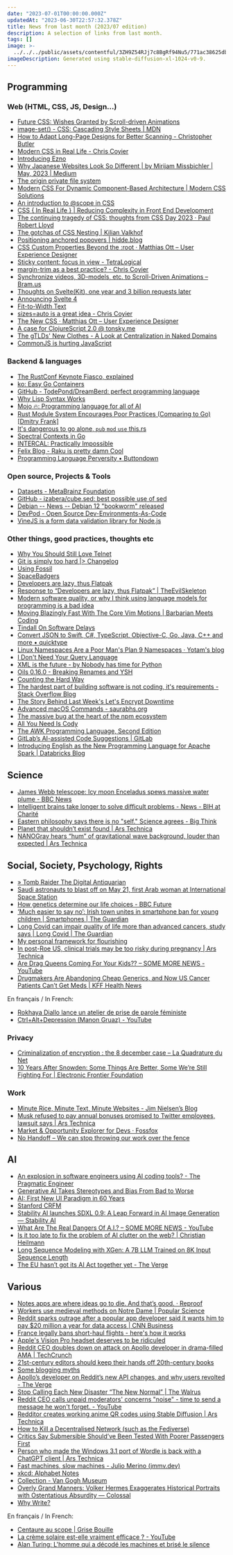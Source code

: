 ```yaml
---
date: "2023-07-01T00:00:00.000Z"
updatedAt: "2023-06-30T22:57:32.378Z"
title: News from last month (2023/07 edition)
description: A selection of links from last month.
tags: []
image: >-
  ../../../public/assets/contentful/3ZH9Z54RJj7c8BgRf94Nu5/771ac38625db69a1c16ae4a0db4f7f14/3543543300_xl-1024-v0-9.png
imageDescription: Generated using stable-diffusion-xl-1024-v0-9.
---
```


## Programming

### Web (HTML, CSS, JS, Design...)

- [Future CSS: Wishes Granted by Scroll-driven Animations](https://kizu.dev/scroll-driven-animations/) <!-- TAGS: 2023-06,dev,web -->
- [image-set() - CSS: Cascading Style Sheets | MDN](https://developer.mozilla.org/en-US/docs/Web/CSS/image/image-set) <!-- TAGS: 2023-06,dev,web -->
- [How to Adapt Long-Page Designs for Better Scanning - Christopher Butler](https://www.chrbutler.com/adapt-long-page-designs-for-better-scanning) <!-- TAGS: 2023-06,dev,web -->
- [Modern CSS in Real Life - Chris Coyier](https://chriscoyier.net/2023/06/06/modern-css-in-real-life/) <!-- TAGS: 2023-06,dev,web -->
- [Introducing Ezno](https://kaleidawave.github.io/posts/introducing-ezno/) <!-- TAGS: 2023-06,dev,web -->
- [Why Japanese Websites Look So Different | by Mirijam Missbichler | May, 2023 | Medium](https://medium.com/@mirijam.missbichler/why-japanese-websites-look-so-different-2c7273e8be1e) <!-- TAGS: 2023-06,dev,web -->
- [The origin private file system](https://web.dev/origin-private-file-system/) <!-- TAGS: 2023-06,dev,web -->
- [Modern CSS For Dynamic Component-Based Architecture | Modern CSS Solutions](https://moderncss.dev/modern-css-for-dynamic-component-based-architecture/) <!-- TAGS: 2023-06,dev,web -->
- [An introduction to @scope in CSS](https://fullystacked.net/posts/scope-in-css/) <!-- TAGS: 2023-06,dev,web -->
- [CSS { In Real Life } | Reducing Complexity in Front End Development](https://css-irl.info/reducing-complexity-in-front-end-development/) <!-- TAGS: 2023-06,dev,web -->
- [The continuing tragedy of CSS: thoughts from CSS Day 2023 · Paul Robert Lloyd](https://paulrobertlloyd.com/2023/162/a1/css_day/) <!-- TAGS: 2023-06,dev,web -->
- [The gotchas of CSS Nesting | Kilian Valkhof](https://kilianvalkhof.com/2023/css-html/the-gotchas-of-css-nesting/) <!-- TAGS: 2023-06,dev,web -->
- [Positioning anchored popovers | hidde.blog](https://hidde.blog/positioning-anchored-popovers/) <!-- TAGS: 2023-06,dev,web -->
- [CSS Custom Properties Beyond the :root · Matthias Ott – User Experience Designer](https://matthiasott.com/notes/custom-properties-beyond-the-root) <!-- TAGS: 2023-06,dev,web -->
- [Sticky content: focus in view - TetraLogical](https://tetralogical.com/blog/2023/06/08/focus-in-view/) <!-- TAGS: 2023-06,dev,web -->
- [margin-trim as a best practice? - Chris Coyier](https://chriscoyier.net/2023/06/12/margin-trim-as-a-best-practice/) <!-- TAGS: 2023-06,dev,web -->
- [Synchronize videos, 3D-models, etc. to Scroll-Driven Animations – Bram.us](https://www.bram.us/2023/06/21/synchronize-videos-3d-models-to-scroll-driven-animations/) <!-- TAGS: 2023-06,dev,web -->
- [Thoughts on Svelte(Kit), one year and 3 billion requests later](https://claudioholanda.ch/en/blog/svelte-kit-after-3-billion-requests/) <!-- TAGS: 2023-06,dev,web -->
- [Announcing Svelte 4](https://svelte.dev/blog/svelte-4) <!-- TAGS: 2023-06,dev,web -->
- [Fit-to-Width Text](https://kizu.dev/fit-to-width-text/) <!-- TAGS: 2023-06,dev,web -->
- [sizes=auto is a great idea - Chris Coyier](https://chriscoyier.net/2023/06/23/sizesauto-is-a-great-idea/) <!-- TAGS: 2023-06,dev,web -->
- [The New CSS · Matthias Ott – User Experience Designer](https://matthiasott.com/notes/the-new-css) <!-- TAGS: 2023-06,dev,web -->
- [A case for ClojureScript 2.0 @ tonsky.me](https://tonsky.me/blog/clojurescript-2/) <!-- TAGS: 2023-06,dev,web -->
- [The gTLDs' New Clothes - A Look at Centralization in Naked Domains](https://www.netmeister.org/blog/naked-domains.html) <!-- TAGS: 2023-06,dev,web -->
- [CommonJS is hurting JavaScript](https://deno.com/blog/commonjs-is-hurting-javascript) <!-- TAGS: 2023-06,dev,web -->

### Backend & languages

- [The RustConf Keynote Fiasco, explained](https://fasterthanli.me/articles/the-rustconf-keynote-fiasco-explained) <!-- TAGS: 2023-06,backend,dev -->
- [ko: Easy Go Containers](https://ko.build/) <!-- TAGS: 2023-06,backend,dev -->
- [GitHub - TodePond/DreamBerd: perfect programming language](https://github.com/TodePond/DreamBerd) <!-- TAGS: 2023-06,backend,dev -->
- [Why Lisp Syntax Works](https://borretti.me/article/why-lisp-syntax-works) <!-- TAGS: 2023-06,backend,dev -->
- [Mojo 🔥: Programming language for all of AI](https://www.modular.com/mojo) <!-- TAGS: 2023-06,backend,dev -->
- [Rust Module System Encourages Poor Practices (Comparing to Go) [Dmitry Frank]](https://dmitryfrank.com/articles/rust_module_system_encourages_bad_practices) <!-- TAGS: 2023-06,backend,dev -->
- [It's dangerous to go alone, `pub` `mod` `use` this.rs](https://www.schneems.com/2023/06/14/its-dangerous-to-go-alone-pub-mod-use-thisrs/) <!-- TAGS: 2023-06,backend,dev -->
- [Spectral Contexts in Go](https://hypirion.com/musings/spectral-contexts-in-go) <!-- TAGS: 2023-06,backend,dev -->
- [INTERCAL: Practically Impossible](https://www.muppetlabs.com/~breadbox/intercal/pgpi.html) <!-- TAGS: 2023-06,backend,dev -->
- [Felix Blog - Raku is pretty damn Cool](https://felix-knorr.net/posts/2023-06-24-raku-is-awesome.html) <!-- TAGS: 2023-06,backend,dev -->
- [Programming Language Perversity • Buttondown](https://buttondown.email/hillelwayne/archive/programming-language-perversity/) <!-- TAGS: 2023-06,backend,dev -->

### Open source, Projects & Tools

- [Datasets - MetaBrainz Foundation](https://metabrainz.org/datasets) <!-- TAGS: 2023-06,opensource -->
- [GitHub - izabera/cube.sed: best possible use of sed](https://github.com/izabera/cube.sed/) <!-- TAGS: 2023-06,opensource -->
- [Debian -- News -- Debian 12 "bookworm" released](https://www.debian.org/News/2023/20230610) <!-- TAGS: 2023-06,opensource -->
- [DevPod - Open Source Dev-Environments-As-Code](https://devpod.sh/) <!-- TAGS: 2023-06,opensource -->
- [VineJS is a form data validation library for Node.js](https://vinejs.dev/) <!-- TAGS: 2023-06,opensource -->

### Other things, good practices, thoughts etc

- [Why You Should Still Love Telnet](https://bash-prompt.net/guides/telnet/) <!-- TAGS: 2023-06,dev,various -->
- [Git is simply too hard |> Changelog](https://changelog.com/posts/git-is-simply-too-hard) <!-- TAGS: 2023-06,dev,various -->
- [Using Fossil](https://wholesomedonut.prose.sh/using-fossil-not-git) <!-- TAGS: 2023-06,dev,various -->
- [SpaceBadgers](https://badgers.space/) <!-- TAGS: 2023-06,dev,various -->
- [Developers are lazy, thus Flatpak](https://blog.brixit.nl/developers-are-lazy-thus-flatpak/) <!-- TAGS: 2023-06,dev,various -->
- [Response to “Developers are lazy, thus Flatpak” | TheEvilSkeleton](https://theevilskeleton.gitlab.io/2023/06/04/response-to-developers-are-lazy-thus-flatpak.html) <!-- TAGS: 2023-06,dev,various -->
- [Modern software quality, or why I think using language models for programming is a bad idea](https://softwarecrisis.dev/letters/ai-and-software-quality/) <!-- TAGS: 2023-06,dev,various -->
- [Moving Blazingly Fast With The Core Vim Motions | Barbarian Meets Coding](https://www.barbarianmeetscoding.com/boost-your-coding-fu-with-vscode-and-vim/moving-blazingly-fast-with-the-core-vim-motions/) <!-- TAGS: 2023-06,dev,various -->
- [Tindall On Software Delays](https://two-wrongs.com/tindall-on-software-delays.html) <!-- TAGS: 2023-06,dev,various -->
- [Convert JSON to Swift, C#, TypeScript, Objective-C, Go, Java, C++ and more<!-- --> • quicktype](https://quicktype.io/) <!-- TAGS: 2023-06,dev,various -->
- [Linux Namespaces Are a Poor Man's Plan 9 Namespaces · Yotam's blog](https://yotam.net/posts/linux-namespaces-are-a-poor-mans-plan9-namespaces/) <!-- TAGS: 2023-06,dev,various -->
- [I Don't Need Your Query Language](https://antonz.org/fancy-ql/) <!-- TAGS: 2023-06,dev,various -->
- [XML is the future - by Nobody has time for Python](https://www.bitecode.dev/p/hype-cycles) <!-- TAGS: 2023-06,dev,various -->
- [Oils 0.16.0 - Breaking Renames and YSH](https://www.oilshell.org/blog/2023/06/release-0.16.0.html) <!-- TAGS: 2023-06,dev,various -->
- [Counting the Hard Way](https://rupertmckay.com/blog/counting-to-ten/) <!-- TAGS: 2023-06,dev,various -->
- [The hardest part of building software is not coding, it's requirements - Stack Overflow Blog](https://stackoverflow.blog/2023/06/26/the-hardest-part-of-building-software-is-not-coding-its-requirements/) <!-- TAGS: 2023-06,dev,various -->
- [The Story Behind Last Week's Let's Encrypt Downtime](https://www.agwa.name/blog/post/last_weeks_lets_encrypt_downtime) <!-- TAGS: 2023-06,dev,various -->
- [Advanced macOS Commands - saurabhs.org](https://saurabhs.org/advanced-macos-commands) <!-- TAGS: 2023-06,dev,various -->
- [The massive bug at the heart of the npm ecosystem](https://blog.vlt.sh/blog/the-massive-hole-in-the-npm-ecosystem) <!-- TAGS: 2023-06,dev,various -->
- [All You Need Is Cody](https://about.sourcegraph.com/blog/all-you-need-is-cody) <!-- TAGS: 2023-06,dev,various -->
- [The AWK Programming Language, Second Edition](https://awk.dev/) <!-- TAGS: 2023-06,dev,various -->
- [GitLab’s AI-assisted Code Suggestions | GitLab](https://about.gitlab.com/solutions/code-suggestions/) <!-- TAGS: 2023-06,dev,various -->
- [Introducing English as the New Programming Language for Apache Spark | Databricks Blog](https://www.databricks.com/blog/introducing-english-new-programming-language-apache-spark) <!-- TAGS: 2023-06,dev,various -->

## Science

- [James Webb telescope: Icy moon Enceladus spews massive water plume - BBC News](https://www.bbc.com/news/science-environment-65765203) <!-- TAGS: 2023-06,science -->
- [Intelligent brains take longer to solve difficult problems - News - BIH at Charité](https://www.bihealth.org/en/notices/intelligent-brains-take-longer-to-solve-difficult-problems) <!-- TAGS: 2023-06,science -->
- [Eastern philosophy says there is no "self." Science agrees - Big Think](https://bigthink.com/the-well/eastern-philosophy-neuroscience-no-self/) <!-- TAGS: 2023-06,science -->
- [Planet that shouldn’t exist found | Ars Technica](https://arstechnica.com/science/2023/06/planet-that-should-have-been-swallowed-by-its-star-somehow-still-orbits/) <!-- TAGS: 2023-06,science -->
- [NANOGrav hears “hum” of gravitational wave background, louder than expected | Ars Technica](https://arstechnica.com/science/2023/06/nanograv-picks-up-signal-of-cosmic-choir-of-supermassive-black-holes/) <!-- TAGS: 2023-06,science -->

## Social, Society, Psychology, Rights

- [» Tomb Raider The Digital Antiquarian](https://www.filfre.net/2023/06/tomb-raider/) <!-- TAGS: 2023-06,social -->
- [ Saudi astronauts to blast off on May 21, first Arab woman at International Space Station](https://www.arabianbusiness.com/culture-society/saudi-astronauts-to-blast-off-on-may-21-first-arab-woman-at-international-space-station) <!-- TAGS: 2023-06,social -->
- [How genetics determine our life choices - BBC Future](https://www.bbc.com/future/article/20230509-how-genetics-determine-our-life-choices) <!-- TAGS: 2023-06,social -->
- [‘Much easier to say no’: Irish town unites in smartphone ban for young children | Smartphones | The Guardian](https://www.theguardian.com/technology/2023/jun/03/much-easier-to-say-no-irish-town-unites-in-smartphone-ban-for-young-children) <!-- TAGS: 2023-06,social -->
- [Long Covid can impair quality of life more than advanced cancers, study says | Long Covid | The Guardian](https://www.theguardian.com/society/2023/jun/08/long-covid-impact-quality-of-life-cancer-study) <!-- TAGS: 2023-06,social -->
- [My personal framework for flourishing](https://ljvmiranda921.github.io/life/2021/09/21/build-earn-play/) <!-- TAGS: 2023-06,social -->
- [In post-Roe US, clinical trials may be too risky during pregnancy | Ars Technica](https://arstechnica.com/health/2023/06/in-post-roe-us-clinical-trials-may-be-too-risky-for-people-who-can-get-pregnant/) <!-- TAGS: 2023-06,social -->
- [Are Drag Queens Coming For Your Kids?? – SOME MORE NEWS - YouTube](https://www.youtube.com/watch?v=eJKHc9OQe_M) <!-- TAGS: 2023-06,social -->
- [Drugmakers Are Abandoning Cheap Generics, and Now US Cancer Patients Can’t Get Meds | KFF Health News](https://kffhealthnews.org/news/article/drugmakers-are-abandoning-cheap-generics-and-now-us-cancer-patients-cant-get-meds/) <!-- TAGS: 2023-06,social -->

En français / In French:

- [Rokhaya Diallo lance un atelier de prise de parole féministe](https://www.welcometothejungle.com/fr/articles/rokhaya-diallo-etre-femme-prise-parole-contradictoire) <!-- TAGS: 2023-06,fr,social -->
- [Ctrl+Alt+Depression (Manon Gruaz) - YouTube](https://www.youtube.com/watch?v=GvcHdVSS7mM) <!-- TAGS: 2023-06,fr,social -->

### Privacy

- [Criminalization of encryption : the 8 december case – La Quadrature du Net](https://www.laquadrature.net/en/2023/06/05/criminalization-of-encryption-the-8-december-case/) <!-- TAGS: 2023-06,privacy -->
- [10 Years After Snowden: Some Things Are Better, Some We’re Still Fighting For | Electronic Frontier Foundation](https://www.eff.org/deeplinks/2023/05/10-years-after-snowden-some-things-are-better-some-were-still-fighting) <!-- TAGS: 2023-06,privacy -->

### Work

- [Minute Rice, Minute Text, Minute Websites - Jim Nielsen’s Blog](https://blog.jim-nielsen.com/2023/minute-rice-text-and-websites/) <!-- TAGS: 2023-06,work -->
- [Musk refused to pay annual bonuses promised to Twitter employees, lawsuit says | Ars Technica](https://arstechnica.com/tech-policy/2023/06/musk-owned-twitter-stiffed-employees-on-promised-bonuses-class-action-says/) <!-- TAGS: 2023-06,work -->
- [Market & Opportunity Explorer for Devs · Fossfox](https://fossfox.com/) <!-- TAGS: 2023-06,work -->
- [No Handoff – We can stop throwing our work over the fence](https://nohandoff.org/) <!-- TAGS: 2023-06,work -->

## AI

- [An explosion in software engineers using AI coding tools? - The Pragmatic Engineer](https://blog.pragmaticengineer.com/ai-coding-tools-explosion/) <!-- TAGS: 2023-06,ai -->
- [Generative AI Takes Stereotypes and Bias From Bad to Worse](https://www.bloomberg.com/graphics/2023-generative-ai-bias/) <!-- TAGS: 2023-06,ai -->
- [AI: First New UI Paradigm in 60 Years](https://www.nngroup.com/articles/ai-paradigm/) <!-- TAGS: 2023-06,ai -->
- [Stanford CRFM](https://crfm.stanford.edu/2023/06/15/eu-ai-act.html?) <!-- TAGS: 2023-06,ai -->
- [Stability AI launches SDXL 0.9: A Leap Forward in AI Image Generation — Stability AI](https://stability.ai/blog/sdxl-09-stable-diffusion) <!-- TAGS: 2023-06,ai -->
- [What Are The Real Dangers Of A.I.? – SOME MORE NEWS - YouTube](https://www.youtube.com/watch?v=XvvwG7UmIv4) <!-- TAGS: 2023-06,ai -->
- [Is it too late to fix the problem of AI clutter on the web? | Christian Heilmann](https://christianheilmann.com/2023/06/28/is-it-too-late-to-fix-the-problem-of-ai-clutter-on-the-web/) <!-- TAGS: 2023-06,ai -->
- [Long Sequence Modeling with XGen: A 7B LLM Trained on 8K Input Sequence Length](https://blog.salesforceairesearch.com/xgen/) <!-- TAGS: 2023-06,ai -->
- [The EU hasn’t got its AI Act together yet - The Verge](https://www.theverge.com/2023/6/29/23777239/eu-ai-act-artificial-intelligence-regulations-europe) <!-- TAGS: 2023-06,ai -->

## Various

- [Notes apps are where ideas go to die. And that’s good. · Reproof](https://www.reproof.app/blog/notes-apps-help-us-forget) <!-- TAGS: 2023-06,various -->
- [Workers use medieval methods on Notre Dame | Popular Science](https://www.popsci.com/technology/notre-dame-reconstruction-medieval-tools/) <!-- TAGS: 2023-06,various -->
- [Reddit sparks outrage after a popular app developer said it wants him to pay $20 million a year for data access | CNN Business](https://edition.cnn.com/2023/06/01/tech/reddit-outrage-data-access-charge/index.html) <!-- TAGS: 2023-06,various -->
- [France legally bans short-haul flights - here's how it works](https://www.forbes.com.au/news/innovation/france-legally-bans-short-haul-flights/) <!-- TAGS: 2023-06,various -->
- [Apple's Vision Pro headset deserves to be ridiculed](https://www.disconnect.blog/p/apples-vision-pro-headset-deserves) <!-- TAGS: 2023-06,various -->
- [Reddit CEO doubles down on attack on Apollo developer in drama-filled AMA | TechCrunch](https://techcrunch.com/2023/06/09/reddit-ceo-doubles-down-on-attack-on-apollo-developer-in-drama-filled-ama/) <!-- TAGS: 2023-06,various -->
- [21st-century editors should keep their hands off 20th-century books](https://www.washingtonpost.com/opinions/2023/06/12/books-editing-retouching-free-expression/) <!-- TAGS: 2023-06,various -->
- [Some blogging myths](https://jvns.ca/blog/2023/06/05/some-blogging-myths/) <!-- TAGS: 2023-06,various -->
- [Apollo’s developer on Reddit’s new API changes, and why users revolted - The Verge](https://www.theverge.com/2023/6/13/23759180/reddit-protest-private-apollo-christian-selig-subreddit) <!-- TAGS: 2023-06,various -->
- [Stop Calling Each New Disaster “The New Normal” | The Walrus](https://thewalrus.ca/stop-calling-each-new-disaster-the-new-normal/) <!-- TAGS: 2023-06,various -->
- [Reddit CEO calls unpaid moderators' concerns "noise" - time to send a message he won't forget. - YouTube](https://youtu.be/ZOm_UKGyrZg) <!-- TAGS: 2023-06,various -->
- [Redditor creates working anime QR codes using Stable Diffusion | Ars Technica](https://arstechnica.com/information-technology/2023/06/redditor-creates-working-anime-qr-codes-using-stable-diffusion/) <!-- TAGS: 2023-06,various -->
- [How to Kill a Decentralised Network (such as the Fediverse)](https://ploum.net/2023-06-23-how-to-kill-decentralised-networks.html) <!-- TAGS: 2023-06,various -->
- [Critics Say Submersible Should’ve Been Tested With Poorer Passengers First](https://www.theonion.com/critics-say-submersible-should-ve-been-tested-with-poor-1850566314) <!-- TAGS: 2023-06,various -->
- [Person who made the Windows 3.1 port of Wordle is back with a ChatGPT client | Ars Technica](https://arstechnica.com/gadgets/2023/06/wingpt-is-a-windows-3-1-ai-chatbot-for-your-old-ibm-compatible-desktop/) <!-- TAGS: 2023-06,various -->
- [Fast machines, slow machines - Julio Merino (jmmv.dev)](https://jmmv.dev/2023/06/fast-machines-slow-machines.html) <!-- TAGS: 2023-06,various -->
- [xkcd: Alphabet Notes](https://xkcd.com/2794/) <!-- TAGS: 2023-06,various -->
- [Collection - Van Gogh Museum](https://www.vangoghmuseum.nl/en/collection?q=&artist=Vincent+van+Gogh) <!-- TAGS: 2023-06,various -->
- [Overly Grand Manners: Volker Hermes Exaggerates Historical Portraits with Ostentatious Absurdity — Colossal](https://www.thisiscolossal.com/2023/06/volker-hermes-hidden-portraits/) <!-- TAGS: 2023-06,various -->
- [Why Write?](https://bastian.rieck.me/blog/posts/2023/writing_why/) <!-- TAGS: 2023-06,various -->

En français / In French:

- [Centaure au scope | Grise Bouille](https://grisebouille.net/centaure-au-scope/) <!-- TAGS: 2023-06,fr,various -->
- [La crème solaire est-elle vraiment efficace ? - YouTube](https://www.youtube.com/watch?v=LF6qK6j3vco) <!-- TAGS: 2023-06,fr,various -->
- [Alan Turing: L'homme qui a décodé les machines et brisé le silence](https://www.sfeir.dev/success-story/alan-turing-lhomme-qui-a-decode-les-machines-et-brise-le-silence/) <!-- TAGS: 2023-06,fr,various -->
